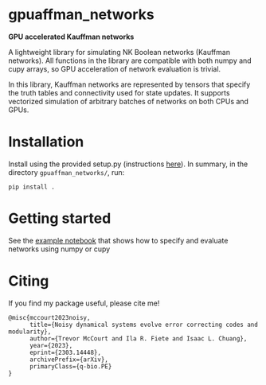 # gpuaffman_networks
**GPU accelerated Kauffman networks**

A lightweight library for simulating NK Boolean networks (Kauffman networks). All functions in the library are compatible with both numpy and cupy arrays,
so GPU acceleration of network evaluation is trivial. 

In this library, Kauffman networks are represented by tensors that specify the truth tables and connectivity used for state updates. It supports vectorized simulation
of arbitrary batches of networks on both CPUs and GPUs.

# Installation

Install using the provided setup.py (instructions [here](https://www.activestate.com/resources/quick-reads/how-to-manually-install-python-packages/)). In summary, in the directory ```gpuaffman_networks/```, run:

```console
pip install .
```

# Getting started

See the [example notebook](https://github.com/trevormccrt/gpuaffman_networks/blob/master/examples/ragged_network_properties.ipynb) that shows how to specify and evaluate networks using numpy or cupy

# Citing

If you find my package useful, please cite me!

```console
@misc{mccourt2023noisy,
      title={Noisy dynamical systems evolve error correcting codes and modularity}, 
      author={Trevor McCourt and Ila R. Fiete and Isaac L. Chuang},
      year={2023},
      eprint={2303.14448},
      archivePrefix={arXiv},
      primaryClass={q-bio.PE}
}
```



